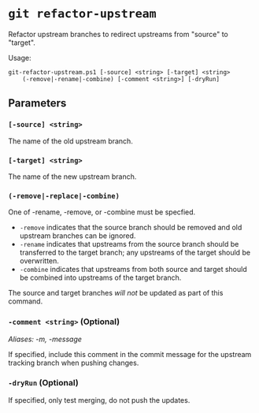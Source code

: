 # `git refactor-upstream`

Refactor upstream branches to redirect upstreams from "source" to "target".

Usage:

    git-refactor-upstream.ps1 [-source] <string> [-target] <string>
        (-remove|-rename|-combine) [-comment <string>] [-dryRun]

## Parameters

### `[-source] <string>`

The name of the old upstream branch.

### `[-target] <string>`

The name of the new upstream branch.

### `(-remove|-replace|-combine)`

One of -rename, -remove, or -combine must be specfied.

* `-remove` indicates that the source branch should be removed and old upstream
  branches can be ignored.
* `-rename` indicates that upstreams from the source branch should be
  transferred to the target branch; any upstreams of the target should be
  overwritten.
* `-combine` indicates that upstreams from both source and target should be
  combined into upstreams of the target branch.

The source and target branches _will not_ be updated as part of this command.

### `-comment <string>` (Optional)

_Aliases: -m, -message_

If specified, include this comment in the commit message for the upstream
tracking branch when pushing changes.

### `-dryRun` (Optional)

If specified, only test merging, do not push the updates.

